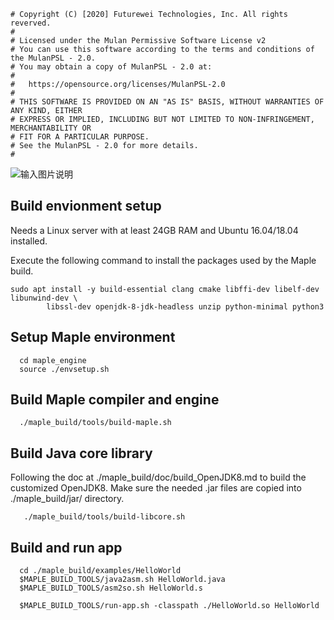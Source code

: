 ```
# Copyright (C) [2020] Futurewei Technologies, Inc. All rights reverved.
#
# Licensed under the Mulan Permissive Software License v2
# You can use this software according to the terms and conditions of the MulanPSL - 2.0.
# You may obtain a copy of MulanPSL - 2.0 at:
#
#   https://opensource.org/licenses/MulanPSL-2.0
#
# THIS SOFTWARE IS PROVIDED ON AN "AS IS" BASIS, WITHOUT WARRANTIES OF ANY KIND, EITHER
# EXPRESS OR IMPLIED, INCLUDING BUT NOT LIMITED TO NON-INFRINGEMENT, MERCHANTABILITY OR
# FIT FOR A PARTICULAR PURPOSE.
# See the MulanPSL - 2.0 for more details.
#
```

![输入图片说明](https://images.gitee.com/uploads/images/2020/0721/050904_9b03f7b1_5583371.png "Maple-engine.PNG")

## Build envionment setup
  Needs a Linux server with at least 24GB RAM and Ubuntu 16.04/18.04 installed.

  Execute the following command to install the packages used by the Maple build.

    sudo apt install -y build-essential clang cmake libffi-dev libelf-dev libunwind-dev \
            libssl-dev openjdk-8-jdk-headless unzip python-minimal python3

## Setup Maple environment
```
  cd maple_engine
  source ./envsetup.sh
```

## Build Maple compiler and engine
```
  ./maple_build/tools/build-maple.sh
```
## Build Java core library
   Following the doc at ./maple_build/doc/build_OpenJDK8.md to build the customized OpenJDK8.
   Make sure the needed .jar files are copied into ./maple_build/jar/ directory.

```
   ./maple_build/tools/build-libcore.sh
```
## Build and run app
```
  cd ./maple_build/examples/HelloWorld
  $MAPLE_BUILD_TOOLS/java2asm.sh HelloWorld.java
  $MAPLE_BUILD_TOOLS/asm2so.sh HelloWorld.s

  $MAPLE_BUILD_TOOLS/run-app.sh -classpath ./HelloWorld.so HelloWorld
```
